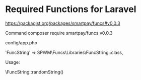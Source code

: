 # Required Functions for Laravel

https://packagist.org/packages/smartpay/funcs#v0.0.3

Command composer require smartpay/funcs v0.0.3

config/app.php

'FuncString' => SPWM\Funcs\Libraries\FuncString::class,

Usage:

\FuncString::randomString()

